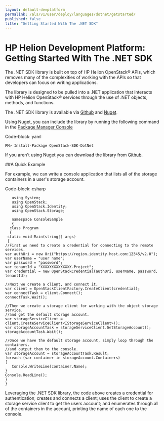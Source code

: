 ```yaml
---
layout: default-devplatform
permalink: /als/v1/user/deploy/languages/dotnet/getstarted/
published: false
title: "Getting Started With The .NET SDK"
---
```

<!--PUBLISHED-->

# HP Helion Development Platform: Getting Started With The .NET SDK

The .NET SDK library is built on top of HP Helion OpenStack&reg; APIs, which removes many of the
complexities of working with the APIs so that developers can focus on writing applications.

The library is designed to be pulled into a .NET application that interacts with HP Helion OpenStack&reg; services through the use of .NET objects, methods, and functions.

The .NET SDK library is available via [Github](https://github.com/stackforge/openstack-sdk-dotnet) and [Nuget](https://www.nuget.org/packages/OpenStack-SDK-DotNet).

Using Nuget, you can include the library by running the following command in the [Package Manager Console](http://docs.nuget.org/docs/start-here/using-the-package-manager-console)

Code-block: yaml

    PM> Install-Package OpenStack-SDK-DotNet

If you aren't using Nuget you can download the library from [Github](https://github.com/stackforge/openstack-sdk-dotnet).

##A Quick Example

For example, we can write a console application that lists all of the storage containers in a user's storage account.

Code-block: csharp

       using System;
       using OpenStack;
       using OpenStack.Identity;
       using OpenStack.Storage;
    
       namespace ConsoleSample
       {
      class Program
      {
     static void Main(string[] args)
     {
    //First we need to create a credential for connecting to the remote services.
    var authUri = new Uri("https://region.identity.host.com:12345/v2.0");
    var userName = "user name";
    var password = "password";
    var tenantId = "XXXXXXXXXXXXXX-Project";
    var credential = new OpenStackCredential(authUri, userName, password, tenantId);
    
    //Next we create a client, and connect it.
    var client = OpenStackClientFactory.CreateClient(credential);
    var connectTask = client.Connect();
    connectTask.Wait();
    
    //Then we create a storage client for working with the object storage service.
    //and get the default storage account.
    var storageServiceClient = client.CreateServiceClient<IStorageServiceClient>();
    var storageAccountTask = storageServiceClient.GetStorageAccount();
    storageAccountTask.Wait();
    
    //Once we have the default storage account, simply loop through the containers.
    //and output them to the console.
    var storageAccount = storageAccountTask.Result;
    foreach (var container in storageAccount.Containers)
    {
       Console.WriteLine(container.Name);
    }
    Console.ReadLine();
    }
    }

Leveraging the .NET SDK library, the code above creates a credential for authentication; creates and connects
a client; uses the client to create a storage service client to get the users account; and enumerates
through all of the containers in the account, printing the name of each one to the console.
